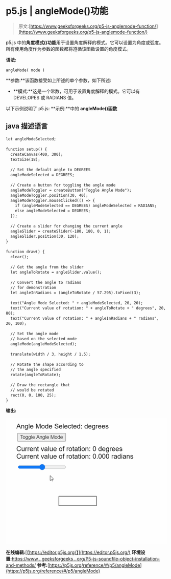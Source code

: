 # p5.js | angleMode()功能

> 原文:[https://www.geeksforgeeks.org/p5-js-anglemode-function/](https://www.geeksforgeeks.org/p5-js-anglemode-function/)

p5.js 中的**角度模式()功能**用于设置角度解释的模式。它可以设置为角度或弧度。所有使用角度作为参数的函数都将遵循该函数设置的角度模式。

**语法:**

```
angleMode( mode )

```

**参数:**该函数接受如上所述的单个参数，如下所述:

*   **模式:**这是一个常数，可用于设置角度解释的模式。它可以有 DEVELOPES 或 RADIANS 值。

以下示例说明了 p5.js:
**示例:**中的 **angleMode()函数**

## java 描述语言

```
let angleModeSelected;

function setup() {
  createCanvas(400, 300);
  textSize(18);

  // Set the default angle to DEGREES
  angleModeSelected = DEGREES;

  // Create a button for toggling the angle mode
  angleModeToggler = createButton("Toggle Angle Mode");
  angleModeToggler.position(30, 40);
  angleModeToggler.mouseClicked(() => {
    if (angleModeSelected == DEGREES) angleModeSelected = RADIANS;
    else angleModeSelected = DEGREES;
  });

  // Create a slider for changing the current angle
  angleSlider = createSlider(-180, 180, 0, 1);
  angleSlider.position(30, 120);
}

function draw() {
  clear();

  // Get the angle from the slider
  let angleToRotate = angleSlider.value();

  // Convert the angle to radians
  // for demonstration
  let angleInRadians = (angleToRotate / 57.295).toFixed(3);

  text("Angle Mode Selected: " + angleModeSelected, 20, 20);
  text("Current value of rotation: " + angleToRotate + " degrees", 20, 80);
  text("Current value of rotation: " + angleInRadians + " radians", 20, 100);

  // Set the angle mode
  // based on the selected mode
  angleMode(angleModeSelected);

  translate(width / 3, height / 1.5);

  // Rotate the shape according to
  // the angle specified
  rotate(angleToRotate);

  // Draw the rectangle that
  // would be rotated
  rect(0, 0, 100, 25);
}
```

**输出:**

![angleMode-selector](img/b39105f4bbddb1082b2a37e7e876938a.png)

**在线编辑:**[【https://editor.p5js.org/】](https://editor.p5js.org/)
**环境设置:**[https://www . geeksforgeeks . org/P5-js-soundfile-object-installation-and-methods/](https://www.geeksforgeeks.org/p5-js-soundfile-object-installation-and-methods/)
**参考:**[https://p5js.org/reference/#/p5/angleMode](https://p5js.org/reference/#/p5/angleMode)